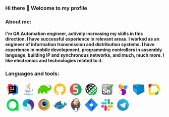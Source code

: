### Hi there 👋 Welcome to my profile
### About me:
#### I'm QA Automation engineer, actively increasing my skills in this direction. I have successful experience in relevant areas. I worked as an engineer of information transmission and distribution systems. I have experience in mobile development, programming controllers in assembly language, building IP and synchronous networks, and much, much more. I like electronics and technologies related to it.
### Languages and tools:
<p>
  <img height=46 title="IntelliJ IDEA" src="icons/IntellijIDEA.svg">
  <img height=46 title="Java" src="icons/Java.svg">
  <img height=46 title="Gradle" src="icons/Gradle.png">
  <img height=46 title="GitHub" src="icons/Github.png">
  <img height=46 title="JUnit5" src="icons/JUnit5.svg">
  <img height=46 title="Rest-Assured" src="icons/Rest-Assured.svg">
  <img height=46 title="Selenium" src="icons/Selenium.svg">
  <img height=46 title="Selenide" src="icons/Selenide.svg">
  <img height=46 title="Selenoid" src="icons/Selenoid.svg">
  <img height=46 title="Allure Report" src="icons/Allure_Report.svg">
  <img height=46 title="Allure TestOps" src="icons/Allure_TestOps.svg">
  <img height=46 title="Appium" src="icons/Appium.svg">
  <img height=46 title="BrowserStack" src="icons/Browserstack.svg">
  <img height=46 title="Docker" src="icons/Docker.svg">
  <img height=46 title="Jenkins" src="icons/Jenkins.svg">
  <img height=46 title="Jira" src="icons/Jira.svg">
  <img height=46 title="Slack" src="icons/Slack.svg">
  <img height=46 title="Telegram" src="icons/Telegram.svg">
</p>

<!--
### Contacts:
[<img alt="Email" height="45" src="icons/Gmail.png"/>](mailto:anbngm@gmail.com)
[<img alt="Telegram" height="50" src="icons/Telegram.png"/>](https://t.me/anbnH)

**AleksandrButakov/AleksandrButakov** is a ✨ _special_ ✨ repository because its `README.md` (this file) appears on your GitHub profile.

Here are some ideas to get you started:
- 🔭 I’m currently working on ...
- 🌱 I’m currently learning ...
- 👯 I’m looking to collaborate on ...
- 🤔 I’m looking for help with ...
- 💬 Ask me about ...
- 📫 How to reach me: ...
- 😄 Pronouns: ...
- ⚡ Fun fact: ...
-->